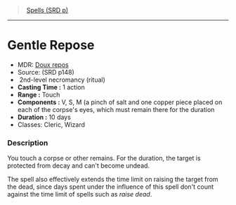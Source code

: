 ﻿---
!SpellItem
Family: SpellVO
Name: Gentle Repose
Type: necromancy
Level: 2
CastingTime: 1 action
Range: Touch
Components: V, S, M (a pinch of salt and one copper piece placed on each of the corpse's eyes, which must remain there for the duration
Duration: 10 days
Classes: Cleric, Wizard
Source: (SRD p148)
AltName: '[Doux repos](hd_spells_doux_repos.md)'
Ritual: ritual
Id: spells_vo.md#gentle-repose
ParentLink: spells_vo.md#spells-srd-p
ParentName: Spells (SRD p)
NameLevel: 1
Attributes:
  Name: Gentle Repose
  Markdown: >+
    # <!--Name-->Gentle Repose<!--/Name-->


    - MDR: <!--AltName-->[Doux repos](hd_spells_doux_repos.md)<!--/AltName-->

    - Source: <!--Source-->(SRD p148)<!--/Source-->

    -  <!--Level-->2<!--/Level-->nd-level <!--Type-->necromancy<!--/Type--> (<!--Ritual-->ritual<!--/Ritual-->)

    - **Casting Time :** <!--CastingTime-->1 action<!--/CastingTime-->

    - **Range :** <!--Range-->Touch<!--/Range-->

    - **Components :** <!--Components-->V, S, M (a pinch of salt and one copper piece placed on each of the corpse's eyes, which must remain there for the duration<!--/Components-->

    - **Duration :** <!--Duration-->10 days<!--/Duration-->

    - Classes: <!--Classes-->Cleric, Wizard<!--/Classes-->


    ### Description


    You touch a corpse or other remains. For the duration, the target is protected from decay and can't become undead.


    The spell also effectively extends the time limit on raising the target from the dead, since days spent under the influence of this spell don't count against the time limit of spells such as _raise dead_.

  AltName: '[Doux repos](hd_spells_doux_repos.md)'
  Source: (SRD p148)
  Level: 2
  Type: necromancy
  Ritual: ritual
  CastingTime: 1 action
  Range: Touch
  Components: V, S, M (a pinch of salt and one copper piece placed on each of the corpse's eyes, which must remain there for the duration
  Duration: 10 days
  Classes: Cleric, Wizard
AttributesDictionary: >+
  Name: Gentle Repose

  Markdown: >+

    # <!--Name-->Gentle Repose<!--/Name-->





    - MDR: <!--AltName-->[Doux repos](hd_spells_doux_repos.md)<!--/AltName-->



    - Source: <!--Source-->(SRD p148)<!--/Source-->



    -  <!--Level-->2<!--/Level-->nd-level <!--Type-->necromancy<!--/Type--> (<!--Ritual-->ritual<!--/Ritual-->)



    - **Casting Time :** <!--CastingTime-->1 action<!--/CastingTime-->



    - **Range :** <!--Range-->Touch<!--/Range-->



    - **Components :** <!--Components-->V, S, M (a pinch of salt and one copper piece placed on each of the corpse's eyes, which must remain there for the duration<!--/Components-->



    - **Duration :** <!--Duration-->10 days<!--/Duration-->



    - Classes: <!--Classes-->Cleric, Wizard<!--/Classes-->





    ### Description





    You touch a corpse or other remains. For the duration, the target is protected from decay and can't become undead.





    The spell also effectively extends the time limit on raising the target from the dead, since days spent under the influence of this spell don't count against the time limit of spells such as _raise dead_.



  AltName: '[Doux repos](hd_spells_doux_repos.md)'

  Source: (SRD p148)

  Level: 2

  Type: necromancy

  Ritual: ritual

  CastingTime: 1 action

  Range: Touch

  Components: V, S, M (a pinch of salt and one copper piece placed on each of the corpse's eyes, which must remain there for the duration

  Duration: 10 days

  Classes: Cleric, Wizard

---
> [Spells (SRD p)](srd_spells.md)

---

# Gentle Repose

- MDR: [Doux repos](hd_spells_doux_repos.md)
- Source: (SRD p148)
-  2nd-level necromancy (ritual)
- **Casting Time :** 1 action
- **Range :** Touch
- **Components :** V, S, M (a pinch of salt and one copper piece placed on each of the corpse's eyes, which must remain there for the duration
- **Duration :** 10 days
- Classes: Cleric, Wizard

### Description

You touch a corpse or other remains. For the duration, the target is protected from decay and can't become undead.

The spell also effectively extends the time limit on raising the target from the dead, since days spent under the influence of this spell don't count against the time limit of spells such as _raise dead_.

